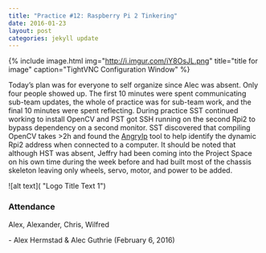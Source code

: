 ```yaml
---
title: "Practice #12: Raspberry Pi 2 Tinkering"
date: 2016-01-23
layout: post
categories: jekyll update
---
```


{% include image.html
            img="http://i.imgur.com/iY8OsJL.png"
            title="title for image"
            caption="TightVNC Configuration Window"
%}

Today’s plan was for everyone to self organize since Alec was absent. Only four
people showed up. The first 10 minutes were spent communicating sub-team
updates, the whole of practice was for sub-team work, and the final 10 minutes
were spent reflecting. During practice SST continued working to install OpenCV
and PST got SSH running on the second Rpi2 to bypass dependency on a second
monitor. SST discovered that compiling OpenCV takes \>2h and found the
[AngryIp](http://angryip.org/) tool to help identify the dynamic Rpi2 address
when connected to a computer. It should be noted that although HST was absent,
Jeffry had been coming into the Project Space on his own time during the week
before and had built most of the chassis skeleton leaving only wheels, servo,
motor, and power to be added.

![alt
text](
"Logo Title Text 1")


 

### Attendance

Alex, Alexander, Chris, Wilfred

 

\- Alex Hermstad & Alec Guthrie (February 6, 2016)
